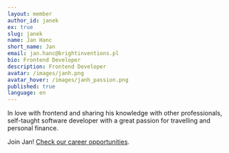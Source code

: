 ```yaml
---
layout: member
author_id: janek
ex: true
slug: janek
name: Jan Hanc
short_name: Jan
email: jan.hanc@brightinventions.pl
bio: Frontend Developer
description: Frontend Developer
avatar: /images/janh.png
avatar_hover: /images/janh_passion.png
published: true
language: en
---
```

In love with frontend and sharing his knowledge with other professionals, self-taught software developer with a great passion for travelling and personal finance. 

Join Jan! [Check our career opportunities](/career).
